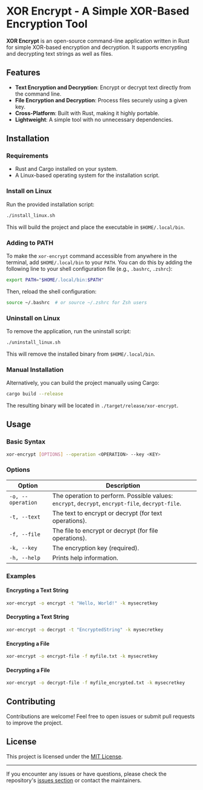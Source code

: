 # XOR Encrypt - A Simple XOR-Based Encryption Tool

**XOR Encrypt** is an open-source command-line application written in Rust for simple XOR-based encryption and decryption. It supports encrypting and decrypting text strings as well as files. 

## Features

- **Text Encryption and Decryption**: Encrypt or decrypt text directly from the command line.
- **File Encryption and Decryption**: Process files securely using a given key.
- **Cross-Platform**: Built with Rust, making it highly portable.
- **Lightweight**: A simple tool with no unnecessary dependencies.

## Installation

### Requirements

- Rust and Cargo installed on your system.
- A Linux-based operating system for the installation script.

### Install on Linux

Run the provided installation script:

```bash
./install_linux.sh
```

This will build the project and place the executable in `$HOME/.local/bin`.

### Adding to PATH

To make the `xor-encrypt` command accessible from anywhere in the terminal, add `$HOME/.local/bin` to your `PATH`. You can do this by adding the following line to your shell configuration file (e.g., `.bashrc`, `.zshrc`):

```bash
export PATH="$HOME/.local/bin:$PATH"
```

Then, reload the shell configuration:

```bash
source ~/.bashrc  # or source ~/.zshrc for Zsh users
```

### Uninstall on Linux

To remove the application, run the uninstall script:

```bash
./uninstall_linux.sh
```

This will remove the installed binary from `$HOME/.local/bin`.

### Manual Installation

Alternatively, you can build the project manually using Cargo:

```bash
cargo build --release
```

The resulting binary will be located in `./target/release/xor-encrypt`.

## Usage

### Basic Syntax

```bash
xor-encrypt [OPTIONS] --operation <OPERATION> --key <KEY>
```

### Options

| Option                 | Description                                                   |
|------------------------|---------------------------------------------------------------|
| `-o, --operation`      | The operation to perform. Possible values: `encrypt`, `decrypt`, `encrypt-file`, `decrypt-file`. |
| `-t, --text`           | The text to encrypt or decrypt (for text operations).         |
| `-f, --file`           | The file to encrypt or decrypt (for file operations).         |
| `-k, --key`            | The encryption key (required).                                |
| `-h, --help`           | Prints help information.                                      |

### Examples

#### Encrypting a Text String

```bash
xor-encrypt -o encrypt -t "Hello, World!" -k mysecretkey
```

#### Decrypting a Text String

```bash
xor-encrypt -o decrypt -t "EncryptedString" -k mysecretkey
```

#### Encrypting a File

```bash
xor-encrypt -o encrypt-file -f myfile.txt -k mysecretkey
```

#### Decrypting a File

```bash
xor-encrypt -o decrypt-file -f myfile_encrypted.txt -k mysecretkey
```

## Contributing

Contributions are welcome! Feel free to open issues or submit pull requests to improve the project.

## License

This project is licensed under the [MIT License](LICENSE). 

---

If you encounter any issues or have questions, please check the repository's [issues section](https://github.com/DucktectiveCZ/xor-encrypt/issues) or contact the maintainers.

